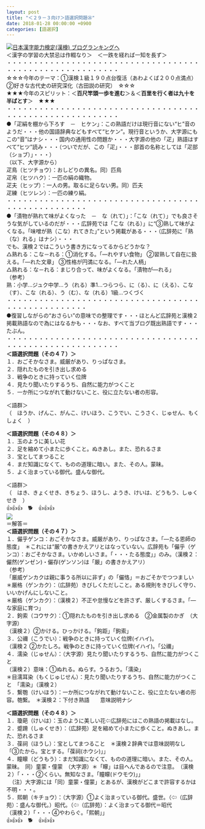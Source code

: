 ```yaml
---
layout: post
title: "＜２９－３向け＞語選択問題㉖"
date: 2018-01-28 00:00:00 +0900
categories: [語選択]
---
```


[![](/syuusyuu9701/assets/images/＜２９－３向け＞語選択問題㉖-br_c_3028_1.gif)](http://blog.with2.net/link.php?1659096:3028 "日本漢字能力検定(漢検) ブログランキングへ")[日本漢字能力検定(漢検) ブログランキングへ](http://blog.with2.net/link.php?1659096:3028)  
＜漢字の学習の大禁忌は作輟なり＞　＜一跌を経れば一知を長ず＞  
・・・・・・・・・・・・・・・・・・・・・・・・・・・・・・・・・・・・・・・・・・・・・・・・・・・・・・・・・  
☆☆☆今年のテーマ：①漢検１級１９０点台復活（あわよくば２００点満点）　②好きな古代史の研究深化（古田説の研究）　☆☆☆  
★★★今年のスピリット：＜**百尺竿頭一歩を進む**＞＆＜**百里を行く者は九十を半ばとす**＞　★★★  
・・・・・・・・・・・・・・・・・・・・・・・・・・・・・・・・・・・・・・・・・・・・・・・・・・・・・・・・・  
●「疋絹を棚から下ろす　－　ヒケン」：この熟語だけは現行音にない“ヒ”音のようだ・・・他の国語辞典などもすべて“ヒケン”。現行音というか、大字源にもこの“音”はナシ・・・国内の通用性の問題か・・・大字源の他の「疋」熟語はすべて“ヒツ”読み・・・（ついでだが、この「疋」・・・部首の名称としては「疋部（ショブ）」・・・）  
（以下、大字源から）  
疋鳥（ヒツチョウ）：おしどりの異名。同）匹鳥　  
疋帛（ヒツハク）：一匹の絹の織物。  
疋夫（ヒップ）：一人の男。取るに足らない男。同）匹夫  
疋練（ヒツレン）：一匹の練り絹。  
・・・・・・・・・・・・・・・・・・・・・・・・・・・・・・・・・・・・・・・・・・・・・・・・・・・  
●「漬物が熟れて味がよくなった　－　な（れて）」：「こな（れて）」でも良さそうな気がしているのだが・・・広辞苑では「こな（れる）」に“③熟して味がよくなる。「味噌が熟（こな）れてきた」”という掲載がある・・・（広辞苑に「熟（な）れる」はナシ）・・・  
でも、漢検２ではこういう書き方になってるからどうかな？  
△熟れる：こな－れる：①消化する。「―れやすい食物」 ②習熟して自在に扱える。「―れた文章」 ③性格が円満になる。「―れた人柄」  
△熟れる：な－れる：まじり合って、味がよくなる。「漬物が―れる」  
（参考）  
熟：小学…ジュク中学…う（れる）準1…つらつら、に（る）、に（える）、こな（す）、こな（れる）、う（む）、な（れる）1級…つくづく  
・・・・・・・・・・・・・・・・・・・・・・・・・・・・・・・・・・・・・・・・・・・・・・・・・・・  
●復習しながらの“おさらい”の意味での整理です・・・ほとんど広辞苑と漢検２掲載熟語なので為にはなるかも・・・なお、すべて当ブログ既出熟語です・・・たぶん。   
・・・・・・・・・・・・・・・・・・・・・・・・・・・・・・・・・・・・・・・・・・・・・・・・・・・・・・・・・  
**＜語選択問題（その４７）＞**  
１．おごそかなさま。威厳があり、りっぱなさま。  
２．隠れたものを引き出し求める　  
３．戦争のときに持っていく位牌  
４．見たり聞いたりするうち、自然に能力がつくこと　  
５．一か所につながれて動けないこと、役に立たない者の形容。  
  
＜語群＞  
（　ほうか、げんこ、がんこ、けいほう、こうでい、こうさく、じゅせん、もくしょく　）  
  
**＜語選択問題（その４８）＞**  
１．玉のように美しい花  
２．足を縮めて小またに歩くこと。ぬきあし。また、恐れるさま  
３．宝としてまつること　  
４．まだ知識になくて、ものの道理に暗い。また、その人。蒙昧。　  
５．よく治まっている御代。盛んな御代。  
  
＜語群＞  
（　はき、きょくせき、きちょう、ほうし、ようき、けいは、どうもう、しゅくせき　）  
👍👍👍　🐕　👍👍👍  
![](/syuusyuu9701/assets/images/＜２９－３向け＞語選択問題㉖-a6da228eaadf433cb7cce0581fd36a17.png)  
＝解答＝  
**＜語選択問題（その４７）＞**  
１．儼乎ゲンコ：おごそかなさま。威厳があり、りっぱなさま。「―たる恩師の態度」　＊これには“厳”の書きかえアリとはなっていない。広辞苑も「儼乎（ゲンコ）：おごそかなさま。いかめしいさま。「・・・たる態度」」のみ。（漢検２：儼然(ゲンゼン)・儼存(ゲンソン)は「厳」の書きかえアリ）  
（参考）  
「厳威ゲンカクは親に事うる所以に非ず」の「儼恪」＝おごそかでつつましい  
＊厳格（ゲンカク）：（広辞苑）きびしくただしこと。ある規則をきびしく守り、いいかげんにしないこと。   
＊厳格（ゲンカク）：（漢検２）不正や怠慢などを許さず、厳しくするさま。「―な家庭に育つ」  
２．鉤索（コウサク）：①隠れたものを引き出し求める　②金属製のかぎ　（大字源）  
（漢検２）②かける。ひっかける。「鉤距」「鉤索」  
３．公禰（こうでい）：戦争のときに持っていく位牌(イハイ)。  
（漢検２ ②かたしろ。戦争のときに持っていく位牌(イハイ)。「公禰」  
４．濡染（じゅせん）：（大字源）見たり聞いたりするうち、自然に能力がつくこと　  
（漢検２）意味：①ぬれる。ぬらす。うるおう。「濡染」  
＊目濡耳染（もくじゅじせん）：見たり聞いたりするうち、自然に能力がつくこと　「濡染」（漢検２）  
５．繋匏（けいほう）：一か所につながれて動けないこと、役に立たない者の形容。匏繋。　＊漢検２：下付き熟語　　意味説明ナシ  
  
**＜語選択問題（その４８）＞**  
１．瓊葩（けいは）：玉のように美しい花⇦広辞苑にはこの熟語の掲載はなし。  
２．蹙蹐（しゅくせき）：（広辞苑）足を縮めて小またに歩くこと。ぬきあし。また、恐れるさま  
３．葆祠（ほうし）：宝としてまつること　＊漢検２辞典では意味説明なし 「③たから。宝とする。「葆祠(ホウシ)」」  
４．瞳矇（どうもう）：まだ知識になくて、ものの道理に暗い。また、その人。蒙昧。　同）童蒙・僮蒙　（大字源）＊「矇」は目へんであるので注意。　（漢検２）「・・・②くらい。無知なさま。「瞳矇(ドウモウ)」」  
　（注）大字源には「同）童蒙・僮蒙」とあるが、漢検がどこまで許容するかは不明・・・。  
５．熙朝（キチョウ）：（大字源）①よく治まっている御代。盛世。（⇦（広辞苑）：盛んな御代。）昭代。（⇦（広辞苑）：よく治まってる御代＝昭代  
（漢検２）「・・・④やわらぐ。「熙朝」」  
👍👍👍　🐕　👍👍👍